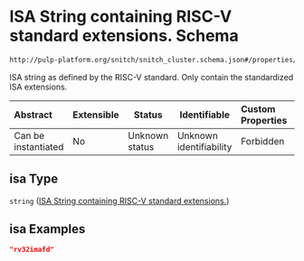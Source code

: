 # ISA String containing RISC-V standard extensions. Schema

```txt
http://pulp-platform.org/snitch/snitch_cluster.schema.json#/properties/hives/items/cores/items/properties/isa
```

ISA string as defined by the RISC-V standard. Only contain the standardized ISA extensions.


| Abstract            | Extensible | Status         | Identifiable            | Custom Properties | Additional Properties | Access Restrictions | Defined In                                                                        |
| :------------------ | ---------- | -------------- | ----------------------- | :---------------- | --------------------- | ------------------- | --------------------------------------------------------------------------------- |
| Can be instantiated | No         | Unknown status | Unknown identifiability | Forbidden         | Allowed               | none                | [snitch_cluster.schema.json\*](snitch_cluster.schema.json "open original schema") |

## isa Type

`string` ([ISA String containing RISC-V standard extensions.](snitch_cluster-properties-hives-items-cores-core-description-properties-isa-string-containing-risc-v-standard-extensions.md))

## isa Examples

```json
"rv32imafd"
```
